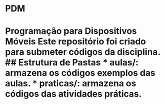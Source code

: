 # PDM
# Programação para Dispositivos Móveis  Este repositório foi criado para submeter códigos da disciplina.  ## Estrutura de Pastas  * aulas/: armazena os códigos exemplos das aulas. * praticas/: armazena os códigos das atividades práticas.
